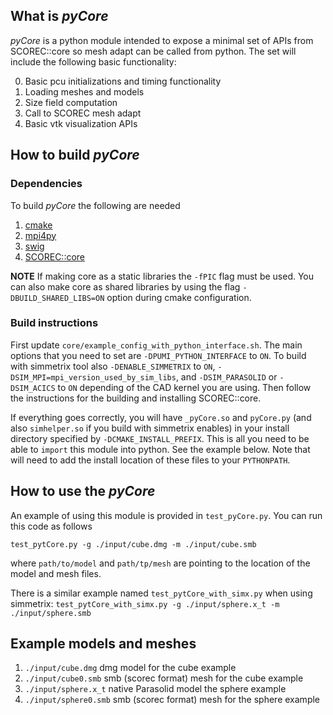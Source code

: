 ## What is _pyCore_
_pyCore_ is a python module intended to expose a minimal set of APIs from SCOREC::core so mesh adapt can be called from python. The set will include the following basic functionality:

0. Basic pcu initializations and timing functionality
1. Loading meshes and models
2. Size field computation
3. Call to SCOREC mesh adapt
4. Basic vtk visualization APIs

## How to build _pyCore_

### Dependencies
To build _pyCore_ the following are needed

1. [cmake](https://cmake.org/)
2. [mpi4py](https://mpi4py.readthedocs.io/en/stable/)
3. [swig](http://www.swig.org/)
4. [SCOREC::core](git@github.com:SCOREC/core.git)

__NOTE__ If making core as a static libraries the `-fPIC` flag must be used. You can also make core as shared libraries by using the flag `-DBUILD_SHARED_LIBS=ON` option during cmake configuration.

### Build instructions

First update `core/example_config_with_python_interface.sh`. The main options that you need to set are `-DPUMI_PYTHON_INTERFACE` to `ON`. To build with simmetrix tool also `-DENABLE_SIMMETRIX` to `ON`, `-DSIM_MPI=mpi_version_used_by_sim_libs`, and `-DSIM_PARASOLID` or `-DSIM_ACICS` to `ON` depending of the CAD kernel you are using. Then follow the instructions for the building and installing SCOREC::core.

If everything goes correctly, you will have `_pyCore.so` and `pyCore.py` (and also `simhelper.so` if you build with simmetrix enables) in your install directory specified by `-DCMAKE_INSTALL_PREFIX`. This is all you need to be able to `import` this module into python. See the example below. Note that will need to add the install location of these files to your `PYTHONPATH`.

## How to use the _pyCore_
An example of using this module is provided in `test_pyCore.py`. You can run this code as follows

`test_pytCore.py -g ./input/cube.dmg -m ./input/cube.smb`

where `path/to/model` and `path/tp/mesh` are pointing to the location of the model and mesh files.

There is a similar example named `test_pytCore_with_simx.py` when using simmetrix:
`test_pytCore_with_simx.py -g ./input/sphere.x_t -m ./input/sphere.smb`


## Example models and meshes
1. `./input/cube.dmg` dmg model for the cube example
2. `./input/cube0.smb` smb (scorec format) mesh for the cube example
3. `./input/sphere.x_t` native Parasolid model the sphere example
4. `./input/sphere0.smb` smb (scorec format) mesh for the sphere example

